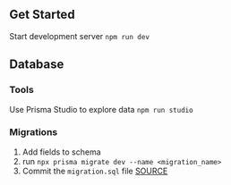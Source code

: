 ## Get Started

Start development server `npm run dev`

## Database

### Tools

Use Prisma Studio to explore data `npm run studio`

### Migrations

1. Add fields to schema
2. run `npx prisma migrate dev --name <migration_name>`
3. Commit the `migration.sql` file [SOURCE](https://www.prisma.io/docs/concepts/components/prisma-migrate/mental-model)
